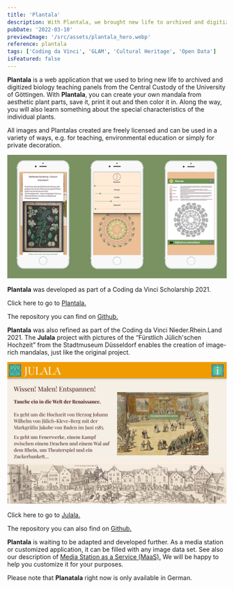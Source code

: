 ```yaml
---
title: 'Plantala'
description: With Plantala, we brought new life to archived and digitized biology educational charts from the Central Custody of the University of Göttingen. Plantala can be used to create colorful and paintable mandalas from individual plant parts. Plantala was developed as part of a Coding da Vinci Scholarship 2021.
pubDate: '2022-03-10'
previewImage: '/src/assets/plantala_hero.webp'
reference: plantala
tags: ['Coding da Vinci', 'GLAM', 'Cultural Heritage', 'Open Data']
isFeatured: false
---
```


**Plantala** is a web application that we used to bring new life to archived and digitized biology teaching panels from the Central Custody of the University of Göttingen. With **Plantala**, you can create your own mandala from aesthetic plant parts, save it, print it out and then color it in. Along the way, you will also learn something about the special characteristics of the individual plants.

All images and Plantalas created are freely licensed and can be used in a variety of ways, e.g. for teaching, environmental education or simply for private decoration.

![Plantala](../../../assets/plantala1.webp)

**Plantala** was developed as part of a Coding da Vinci Scholarship 2021.

Click here to go to [Plantala.](https://www.plantala.de/)

The repository you can find on [Github.](https://github.com/digitalwarenkombinat/plantala)

**Plantala** was also refined as part of the Coding da Vinci Nieder.Rhein.Land 2021. The **Julala** project with pictures of the “Fürstlich Jülich'schen Hochzeit” from the Stadtmuseum Düsseldorf enables the creation of image-rich mandalas, just like the original project.

![Plantala](../../../assets/julala.webp)

Click here to go to [Julala.](https://digitalwarenkombinat.github.io/julala/)

The repository you can also find on [Github.](https://github.com/digitalwarenkombinat/julala)

**Plantala** is waiting to be adapted and developed further. As a media station or customized application, it can be filled with any image data set. See also our description of [Media Station as a Service (MaaS).](https://github.com/digitalwarenkombinat/plantala/blob/main/medienstationAsAService/README.md) We will be happy to help you customize it for your purposes.

Please note that **Planatala** right now is only available in German.
